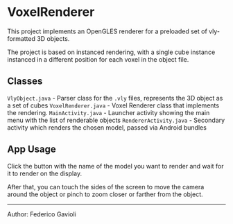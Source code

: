 # VoxelRenderer

This project implements an OpenGLES renderer for a preloaded set of vly-formatted 3D objects.

The project is based on instanced rendering, with a single cube instance instanced in a different position for each voxel in the object file.

## Classes
`VlyObject.java` - Parser class for the `.vly` files, represents the 3D object as a set of cubes
`VoxelRenderer.java` - Voxel Renderer class that implements the rendering.
`MainActivity.java` - Launcher activity showing the main menu with the list of renderable objects
`RendererActivity.java` - Secondary activity which renders the chosen model, passed via Android bundles

## App Usage
Click the button with the name of the model you want to render and wait for it to render on the display.

After that, you can touch the sides of the screen to move the camera around the object or pinch to zoom closer or farther from the object.

------------

Author: Federico Gavioli
